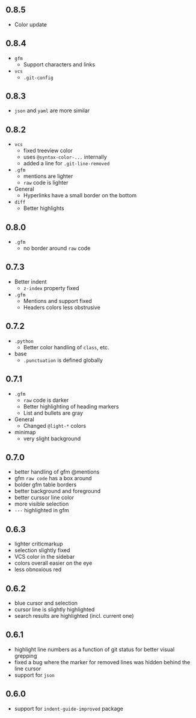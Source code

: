 ## 0.8.5

- Color update

## 0.8.4

- `gfm`
  * Support characters and links
- `vcs`
  * `.git-config`

## 0.8.3

- `json` and `yaml` are more similar

## 0.8.2

- `vcs`
  * fixed treeview color
  * uses `@syntax-color-...` internally
  * added a line for `.git-line-removed`
- `.gfm`
  * mentions are lighter
  * `raw` code is lighter
- General
  * Hyperlinks have a small border on the bottom
- `diff`
  * Better highlights

## 0.8.0

- `.gfm`
  * no border around `raw` code

## 0.7.3

- Better indent
  * `z-index` property fixed
- `.gfm`
  * Mentions and support fixed
  * Headers colors less obstrusive

## 0.7.2

- `.python`
  * Better color handling of `class`, etc.
- base
  * `.punctuation` is defined globally

## 0.7.1

- `.gfm`
  * `raw` code is darker
  * Better highlighting of heading markers
  * List and bullets are gray
- General
  * Changed `@light-*` colors
- minimap
  * very slight background

## 0.7.0

- better handling of gfm @mentions
- gfm `raw code` has a box around
- bolder gfm table borders
- better background and foreground
- better curssor line color
- more visible selection
- `---` highlighted in gfm

## 0.6.3

- lighter criticmarkup
- selection slightly fixed
- VCS color in the sidebar
- colors overall easier on the eye
- less obnoxious red

## 0.6.2

- blue cursor and selection
- cursor line is slightly highlighted
- search results are highlighted (incl. current one)

## 0.6.1

- highlight line numbers as a function of git status for better visual grepping
- fixed a bug where the marker for removed lines was hidden behind the line cursor
- support for `json`

## 0.6.0

- support for `indent-guide-improved` package
